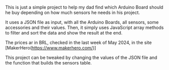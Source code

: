 This is just a simple project to help my dad find which Arduino Board should he buy depending on how much sensors he needs in his project.

It uses a JSON file as input, with all the Arduino Boards, all sensors, some accessories and their values.
Then, it simply uses JavaScript array methods to filter and sort the data and show the result at the end.

The prices ar in BRL, checked in the last week of May 2024, in the site [MakerHero(https://www.makerhero.com/)]

This project can be tweaked by changing the values of the JSON file and the function that builds the sensors table.